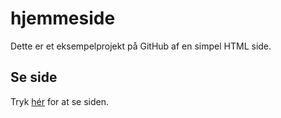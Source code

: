 # hjemmeside

Dette er et eksempelprojekt på GitHub af en simpel HTML side.

## Se side

Tryk [hér](https://lfalch.github.io/hjemmeside/) for at se siden.
